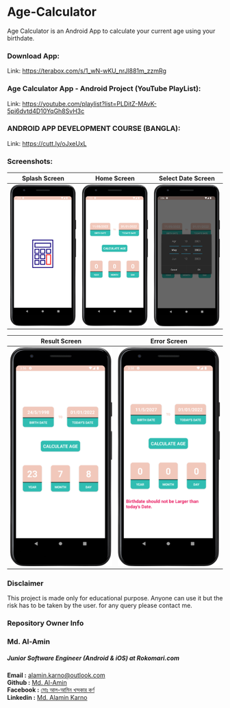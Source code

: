 # Age-Calculator
Age Calculator is an Android App to calculate your current age using your birthdate.

### Download App:

Link: https://terabox.com/s/1_wN-wKU_nrJl881m_zzmRg

### Age Calculator App - Android Project (YouTube PlayList):

Link: https://youtube.com/playlist?list=PLDitZ-MAvK-5pi6dvtd4D10YqGh8SvH3c


### ANDROID APP DEVELOPMENT COURSE (BANGLA):
Link: https://cutt.ly/oJxeUxL

### Screenshots:


| Splash Screen      |  Home Screen |  Select Date Screen |
| :---:       |    :----:   | :----:   |
| <img src="screenshots/age_calculator_slpash_screen.png">       |  <img src="screenshots/age_calculator_home_screen.png">     |  <img src="screenshots/age_calculator_date_dialog_screen.png">  |

| Result Screen      |  Error Screen | 
| :---:       |    :----:   | 
| <img src="screenshots/age_calculator_result_screen.png">       |  <img src="screenshots/age_calculator_date_error_screen.png">     |

### Disclaimer
This project is made only for educational purpose. Anyone can use it but the risk has to be taken by the user.
for any query please contact me.

### Repository Owner Info

### Md. Al-Amin
##### Junior Software Engineer (Android & iOS) at Rokomari.com

__Email :__ [ alamin.karno@outlook.com ](mailto:alamin.karno@outlook.com) <br>
__Github :__ [Md. Al-Amin](https://github.com/alamin-karno)<br>
__Facebook :__ [মোঃ আল-আমিন খন্দকার কর্ণ](https://facebook.com/alamin.kanro786) <br>
__Linkedin :__ [Md. Alamin Karno](https://www.linkedin.com/in/alaminkarno/)
<br>
